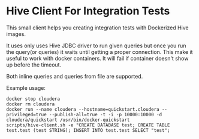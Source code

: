 Hive Client For Integration Tests
=======

This small client helps you creating integration tests with Dockerized Hive images. 

It uses only uses Hive JDBC driver to run given queries but once you run the query(or queries) it waits until getting a proper connection. This make it useful to work with docker containers. It will fail if container doesn't show up before the timeout. 

Both inline queries and queries from file are supported.   

Example usage:
```
docker stop cloudera
docker rm cloudera
docker run --name cloudera --hostname=quickstart.cloudera --privileged=true --publish-all=true -t -i -p 10000:10000 -d cloudera/quickstart /usr/bin/docker-quickstart
scripts/hive-client.sh -e "CREATE DATABASE test; CREATE TABLE test.test (test STRING); INSERT INTO test.test SELECT "test";
```
